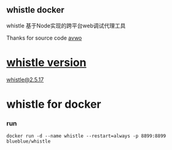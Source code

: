 ##  whistle docker
whistle 基于Node实现的跨平台web调试代理工具 

Thanks for source code
[avwo](https://github.com/avwo/whistle)

# [whistle version](https://www.npmjs.com/package/whistle)
whistle@2.5.17
# whistle for docker
###  run
```
docker run -d --name whistle --restart=always -p 8899:8899 blueblue/whistle
```